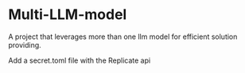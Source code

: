 # Multi-LLM-model
A project that leverages more than one llm model for efficient solution providing.

Add a secret.toml file with the Replicate api 

